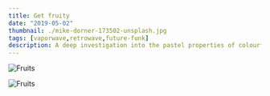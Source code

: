 ```yaml
---
title: Get fruity
date: "2019-05-02"
thumbnail: ./mike-dorner-173502-unsplash.jpg
tags: [vaporwave,retrowave,future-funk]
description: A deep investigation into the pastel properties of colourful fruit and their psychological effects on hamsters
---
```


![Fruits](./mike-dorner-173503-unsplash.jpg)

<div class="kg-card kg-image-card kg-width-wide">

![Fruits](./mike-dorner-173504-unsplash.jpg)

</div>